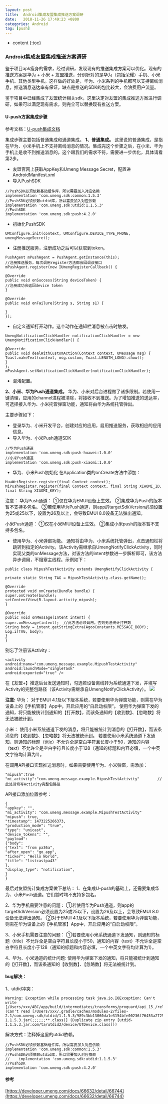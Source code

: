 ```yaml
---
layout: post
title:  Android集成友盟集成推送方案调研
date:   2018-11-26 17:49:23 +0800
categories: Android
tag: [push]
---
```


* content
{:toc}



### Android集成友盟集成推送方案调研
鉴于项目apk瘦身的需求，经过调研，发现现有的推送集成方案可以优化。现有的推送方案是华为 + 小米 + 友盟推送，分别针对的是华为（包括荣耀）手机、小米手机、其他类型手机。这样做的好处是，华为、小米系列的手机都可以支持离线消息，推送消息送达率有保证。缺点是推送的SDK的包比较大，会浪费用户流量。

鉴于项目中已经集成了友盟统计相关sdk，这里决定对友盟的集成推送方案进行调研，如果可以满足现有需求，则完全可以替换现有推送方案。

#### U-push方案集成步骤
参考文档：[U-push集成文档](https://developer.umeng.com/docs/66632/detail/66744)

集成步骤主要包括普通集成和通道集成。
**1、普通集成。**
这里说的普通集成，是指在华为、小米手机上不支持离线消息的情况。集成完这个步骤之后，在小米、华为手机上是收不到推送消息的。这个跟我们的需求不符，需要进一步优化，具体请看第2步。

* 友盟官网上获取AppKey和Umeng Message Secret，配置进AndroidManifest.xml
* 导入PushSDK
```
//PushSDK必须依赖基础组件库，所以需要加入对应依赖
implementation 'com.umeng.sdk:common:1.5.3'
//PushSDK必须依赖utdid库，所以需要加入对应依赖
implementation 'com.umeng.sdk:utdid:1.1.5.3'
//PushSDK
implementation 'com.umeng.sdk:push:4.2.0'
```
* 初始化PushSDK
```
UMConfigure.init(context, UMConfigure.DEVICE_TYPE_PHONE, umengMessageSecret);
```
* 注册推送服务，注册成功之后可以获取到token。
```
PushAgent mPushAgent = PushAgent.getInstance(this);
//注册推送服务，每次调用register方法都会回调该接口
mPushAgent.register(new IUmengRegisterCallback() {

@Override
public void onSuccess(String deviceToken) {
//注册成功会返回device token
}

@Override
public void onFailure(String s, String s1) {

}
});
```
* 自定义通知打开动作。这个动作在通知栏消息被点击时触发。
```
UmengNotificationClickHandler notificationClickHandler = new UmengNotificationClickHandler() {

@Override
public void dealWithCustomAction(Context context, UMessage msg) {
Toast.makeText(context, msg.custom, Toast.LENGTH_LONG).show();
}
};
mPushAgent.setNotificationClickHandler(notificationClickHandler);
```
* 混淆配置。

**2、小米、华为Push通道集成。**
华为、小米对后台进程做了诸多限制。若使用一键清理，应用的channel进程被清除，将接收不到推送。为了增加推送的送达率，可选择接入华为、小米托管弹窗功能，通知将由华为系统托管弹出。

主要步骤如下：
* 登录华为、小米开发平台，创建对应的应用，启用推送服务，获取相应的应用信息。
* 导入华为、小米Push通道SDK
```
//华为Push通道
implementation 'com.umeng.sdk:push-huawei:1.0.0'
//小米Push通道
implementation 'com.umeng.sdk:push-xiaomi:1.0.0'
```
* 华为、小米Push初始化
在Application类的onCreate方法中添加：
```
HuaWeiRegister.register(final Context context);
MiPushRegistar.register(final Context context, final String XIAOMI_ID, final String XIAOMI_KEY);
```
注意：
华为Push通道：
①仅在华为EMUI设备上生效。
②集成华为Push的版本暂不支持多包名。
③若使用华为Push通道，则app的targetSdkVersion必须设置为25或25以下，设置为26及以上，会导致EMUI 8.0设备无法弹出通知。

小米Push通道：
①仅在小米MIUI设备上生效。
②集成小米push的版本暂不支持多包名。

* 使用华为、小米弹窗功能。
通知将由华为、小米系统托管弹出，点击通知栏将跳转到指定的Activity。该Activity需继承自UmengNotifyClickActivity，同时实现父类的onMessage方法，对该方法的intent参数进一步解析即可，该方法异步调用，不阻塞主线程。示例如下：
```
public class MipushTestActivity extends UmengNotifyClickActivity {

private static String TAG = MipushTestActivity.class.getName();

@Override
protected void onCreate(Bundle bundle) {
super.onCreate(bundle);
setContentView(R.layout.activity_mipush);
}

@Override
public void onMessage(Intent intent) {
super.onMessage(intent);  //此方法必须调用，否则无法统计打开数
String body = intent.getStringExtra(AgooConstants.MESSAGE_BODY);
Log.i(TAG, body);
}
}
```
别忘了注册该Activity：
```
<activity
android:name="com.umeng.message.example.MipushTestActivity"
android:launchMode="singleTask"
android:exported="true" />
```
在【友盟+】推送后台发送通知时，勾选若设备离线转为系统通道下发，并填写Activity的完整包路径（该Activity需继承自UmengNotifyClickActivity）。
![](http://dev.umeng.com/system/images/W1siZiIsIjIwMTgvMDEvMTEvMTlfMTNfMzdfNF9tZWl6dTUucG5nIl1d/meizu5.png)

**注意:**
华为：
对于EMUI 4.1及以下版本系统，若要使用华为弹窗功能，则需在华为设备上的【手机管家】App中，开启应用的“自启动权限”。
使用华为弹窗下发的通知，将只能被统计到通知的【打开数】，而该条通知的【收到数】、【忽略数】将无法被统计到。

小米：
使用小米系统通道下发的消息，将只能被统计到消息的【打开数】，而该条消息的【收到数】、【忽略数】将无法被统计到。
若要使用小米系统通道下发通知，则通知的标题（title）不允许全是空白字符且长度小于50，通知的内容（text）不允许全是空白字符且长度小于128（通知的标题和内容必填，一个中英文字符均计算为1）。


在调用API接口实现推送消息时，如果需要使用华为、小米弹窗，需添加：
```
"mipush":true
"mi_activity":"com.umeng.message.example.MipushTestActivity"        //此处请填写Activity完整包路径
```
API接口添加位置参考：
```
{
"appkey": "", 
"mi_activity": "com.umeng.message.example.MipushTestActivity"
"mipush": true,
"timestamp": 1473225266373,
"production_mode": "true",
"type": "unicast", 
"device_tokens": "", 
"payload":
{"body": 
{"text": "from pa36a", 
"after_open": "go_app", 
"ticker": "Hello World", 
"title": "listcastpa43"
}, 
"display_type": "notification", 
}
}
```

最后对友盟统计集成方案做下总结：
1、在集成U-push的基础上，还需要集成华为、小米Push通道。它们暂时均不支持多包名。

2、华为手机需要注意的问题：
①若使用华为Push通道，则app的targetSdkVersion必须设置为25或25以下，设置为26及以上，会导致EMUI 8.0设备无法弹出通知。
②对于EMUI 4.1及以下版本系统，若要使用华为弹窗功能，则需在华为设备上的【手机管家】App中，开启应用的“自启动权限”。

3、小米手机需要注意的问题：
①若要使用小米系统通道下发通知，则通知的标题（title）不允许全是空白字符且长度小于50，通知的内容（text）不允许全是空白字符且长度小于128（通知的标题和内容必填，一个中英文字符均计算为1）。

4、华为、小米通道的统计问题:
使用华为弹窗下发的通知，将只能被统计到通知的【打开数】，而该条通知的【收到数】、【忽略数】将无法被统计到。


#### bug解决：
1、utdid冲突：
```
Warning: Exception while processing task java.io.IOException: Can't write [/Users/xxx/ABC/app/build/intermediates/transforms/proguard/api_15_/release/0.jar] (Can't read [/Users/xxx/.gradle/caches/modules-2/files-2.1/com.umeng.sdk/utdid/1.1.5.3/989c3bb13060da1e3154bfe00236f76453a2725f/utdid-1.1.5.3.jar(;;;;;;**.class)] (Duplicate zip entry [utdid-1.1.5.3.jar:com/ta/utdid2/device/UTDevice.class]))
```
解决方式：注释掉这里的utdid依赖。
```
//PushSDK必须依赖基础组件库，所以需要加入对应依赖
implementation 'com.umeng.sdk:common:1.5.3'
//PushSDK必须依赖utdid库，所以需要加入对应依赖
//    implementation 'com.umeng.sdk:utdid:1.1.5.3'
//PushSDK
implementation 'com.umeng.sdk:push:4.2.0'
```
#### 参考
[https://developer.umeng.com/docs/66632/detail/66744](https://developer.umeng.com/docs/66632/detail/66744)

